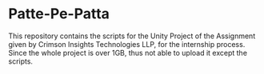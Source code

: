 # Patte-Pe-Patta
This repository contains the scripts for the Unity Project of the Assignment given by Crimson Insights Technologies LLP, for the internship process.
Since the whole project is over 1GB, thus not able to upload it except the scripts.
